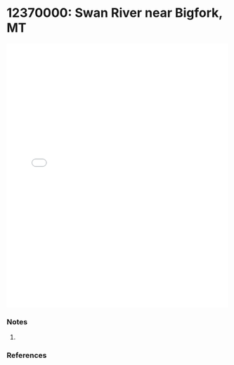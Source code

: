 # 12370000: Swan River near Bigfork, MT

<iframe src="/distribution_estimation/_static/stations/12370000_fdc.html" width="100%" height="600" frameborder="0"></iframe>

### Notes
1. 

### References

